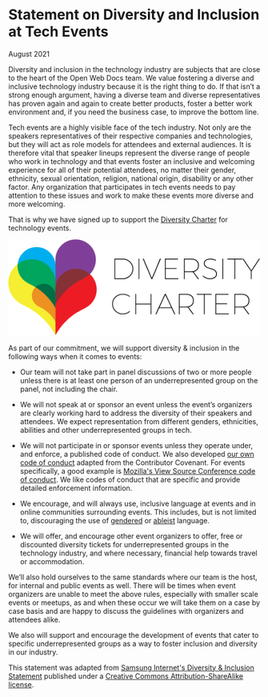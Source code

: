# Statement on Diversity and Inclusion at Tech Events

August 2021

Diversity and inclusion in the technology industry are subjects that are close to the heart of the Open Web Docs team. We value fostering a diverse and inclusive technology industry because it is the right thing to do. If that isn’t a strong enough argument, having a diverse team and diverse representatives has proven again and again to create better products, foster a better work environment and, if you need the business case, to improve the bottom line.

Tech events are a highly visible face of the tech industry. Not only are the speakers representatives of their respective companies and technologies, but they will act as role models for attendees and external audiences. It is therefore vital that speaker lineups represent the diverse range of people who work in technology and that events foster an inclusive and welcoming experience for all of their potential attendees, no matter their gender, ethnicity, sexual orientation, religion, national origin, disability or any other factor. Any organization that participates in tech events needs to pay attention to these issues and work to make these events more diverse and more welcoming.

That is why we have signed up to support the [Diversity 
Charter](https://diversitycharter.org) for technology events.

!["Diversity Charter logo"](diversitycharter-horizontal.png)

As part of our commitment, we will support diversity & inclusion in the following ways when it comes to events:

- Our team will not take part in panel discussions of two or more people unless there is at least one person of an underrepresented group on the panel, not including the chair.

- We will not speak at or sponsor an event unless the event’s organizers are clearly working hard to address the diversity of their speakers and attendees. We expect representation from different genders, ethnicities, abilities and other underrepresented groups in tech.

- We will not participate in or sponsor events unless they operate under, and enforce, a published code of conduct. We also developed [our own code of conduct](code_of_conduct.md) adapted from the Contributor Covenant. For events specifically, a good example is [Mozilla's View Source Conference code of conduct](https://viewsourceconf.org/code-of-conduct/). We like codes of conduct that are specific and provide detailed enforcement information.

- We encourage, and will always use, inclusive language at events and in online communities surrounding events. This includes, but is not limited to, discouraging the use of [gendered](https://writingcenter.unc.edu/tips-and-tools/gender-inclusive-language/) or [ableist](https://www.autistichoya.com/p/ableist-words-and-terms-to-avoid.html) language.

- We will offer, and encourage other event organizers to offer, free or discounted diversity tickets for underrepresented groups in the technology industry, and where necessary, financial help towards travel or accommodation.

We’ll also hold ourselves to the same standards where our team is the host, for internal and public events as well. There will be times when event organizers are unable to meet the above rules, especially with smaller scale events or meetups, as and when these occur we will take them on a case by case basis and are happy to discuss the guidelines with organizers and attendees alike.

We also will support and encourage the development of events that cater to specific underrepresented groups as a way to foster inclusion and diversity in our industry. 

This statement was adapted from [Samsung Internet's Diversity & Inclusion Statement](https://developer.samsung.com/internet/diversity-inclusion.html) published under a [Creative Commons Attribution-ShareAlike license](https://creativecommons.org/licenses/by-sa/4.0/).